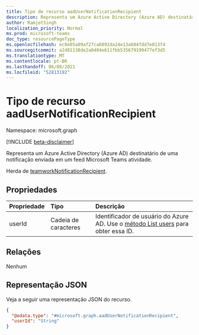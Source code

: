 ```yaml
---
title: Tipo de recurso aadUserNotificationRecipient
description: Representa um Azure Active Directory (Azure AD) destinatário de uma notificação enviada em um feed Microsoft Teams atividade.
author: RamjotSingh
localization_priority: Normal
ms.prod: microsoft-teams
doc_type: resourcePageType
ms.openlocfilehash: ec8e05a09af27ca6092da24e13a604fdd7e013f4
ms.sourcegitcommit: a2d81138de2a0404e611fbb535679199477ef3d5
ms.translationtype: MT
ms.contentlocale: pt-BR
ms.lasthandoff: 06/08/2021
ms.locfileid: "52813192"
---
```

# <a name="aadusernotificationrecipient-resource-type"></a>Tipo de recurso aadUserNotificationRecipient

Namespace: microsoft.graph

[!INCLUDE [beta-disclaimer](../../includes/beta-disclaimer.md)]

Representa um Azure Active Directory (Azure AD) destinatário de uma notificação enviada em um feed Microsoft Teams atividade.

Herda de [teamworkNotificationRecipient](teamworknotificationrecipient.md).

## <a name="properties"></a>Propriedades
|Propriedade|Tipo|Descrição|
|:---|:---|:---|
|userId|Cadeia de caracteres|Identificador de usuário do Azure AD. Use o [método List users](../api/user-list.md) para obter essa ID.|

## <a name="relationships"></a>Relações
Nenhum

## <a name="json-representation"></a>Representação JSON
Veja a seguir uma representação JSON do recurso.
<!-- {
  "blockType": "resource",
  "@odata.type": "microsoft.graph.aadUserNotificationRecipient"
}
-->
``` json
{
  "@odata.type": "#microsoft.graph.aadUserNotificationRecipient",
  "userId": "String"
}
```

